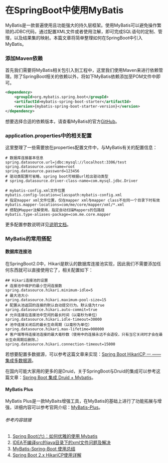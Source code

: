# 在SpringBoot中使用MyBatis

MyBatis是一款普遍使用且功能强大的持久层框架。使用MyBatis可以避免操作繁琐的JDBC代码，通过配置XML文件或者使用注解，即可完成SQL语句的定制、管理，以及结果集的映射。本篇文章将简单整理如何在SpringBoot中引入MyBatis。

### 添加Maven依赖

首先我们需要将MyBatis相关包引入到工程中，这里我们使用Maven来进行依赖管理。除了SpringBoot相关的依赖以外，将如下MyBatis依赖添加至POM文件中即可。

```xml
<dependency>
    <groupId>org.mybatis.spring.boot</groupId>
    <artifactId>mybatis-spring-boot-starter</artifactId>
    <version>{mybatis-spring-boot-starter-version}</version>
</dependency>
```

想要选择合适的依赖版本，请查看MyBatis的官方[GitHub](https://github.com/mybatis/spring-boot-starter)。

### application.properties中的相关配置

这里整理了一些需要放在properties配置文件中，与MyBatis有关的配置信息：

```properties
# 数据库连接基本信息
spring.datasource.url=jdbc:mysql://localhost:3306/test
spring.datasource.username=root
spring.datasource.password=123456
# 驱动类配置可省略，spring boot可根据url检出驱动类型
# spring.datasource.driver-class-name=com.mysql.jdbc.Driver

# mybatis-config.xml文件位置
mybatis.config-location=classpath:mybatis-config.xml
# 指定mapper xml文件位置，仅在mapper xml与mapper class不在同一个目录下时有效
mybatis.mapper-locations=com/me/core/mapper/xml/*.xml
# 搭配@Mapper注解使用，指定自动扫描Mappers的包路径
mybatis.type-aliases-package=com.me.core.mapper
```

更多配置参数说明详见[说明文档](http://www.mybatis.org/spring-boot-starter/mybatis-spring-boot-autoconfigure/index.html)。

### MyBatis的常用搭配

#### 数据库连接池

在SpringBoot2.0中，Hikari是默认的数据库连接池实现，因此我们不需要添加任何东西就可以直接使用它了，相关配置如下：

```properties
## Hikari连接池的设置
# 连接池中维护的最小空闲连接数
spring.datasource.hikari.minimum-idle=5
# 最大池大小
spring.datasource.hikari.maximum-pool-size=15
# 配置从池返回的连接的默认自动提交行为。默认值为true
spring.datasource.hikari.auto-commit=true
# 允许连接在连接池中空闲的最长时间（以毫秒为单位）
spring.datasource.hikari.idle-timeout=30000
# 池中连接关闭后的最长生命周期（以毫秒为单位）
spring.datasource.hikari.max-lifetime=900000
# 客户端等待连接池连接的最大毫秒数（使用中的连接永远不会退役，只有当它关闭时才会在最长生命周期后删除。）
spring.datasource.hikari.connection-timeout=15000
```

若想要配置多数据源，可以参考这篇文章来实现：[Spring Boot HikariCP 一 ——集成多数据源](https://blog.csdn.net/qq_35981283/article/details/78846892)。

在国内可能大家用的更多的是Druid，关于SpringBoot与Druid的集成可以参考这篇文章：[Spring Boot 集成 Druid + Mybatis](https://www.jianshu.com/p/9dc6f4418a06)。

#### MyBatis Plus

MyBatis Plus是一款MyBaits增强工具，在MyBatis的基础上进行了功能拓展与增强，详细内容可以参考官网介绍：[MyBatis-Plus](https://mp.baomidou.com/)。



###### 参考内容链接

1. [Spring Boot(六)：如何优雅的使用 Mybatis](http://www.ityouknow.com/springboot/2016/11/06/spring-boot-mybatis.html)
2. [IDEA不编译src的java目录下的xml文件问题及解决](https://segmentfault.com/a/1190000014014871)
3. [MyBatis-Spring-Boot 使用总结](https://www.cnblogs.com/larryzeal/p/5874107.html)
4. [Spring Boot 2.x HikariCP使用详解](http://www.leftso.com/blog/520)

